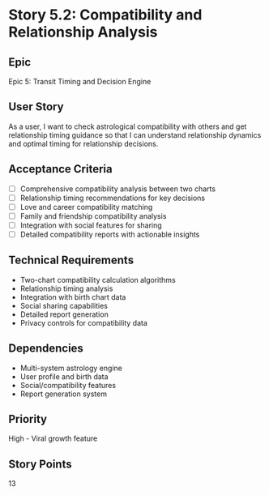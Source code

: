 # Story 5.2: Compatibility and Relationship Analysis

## Epic
Epic 5: Transit Timing and Decision Engine

## User Story
As a user, I want to check astrological compatibility with others and get relationship timing guidance so that I can understand relationship dynamics and optimal timing for relationship decisions.

## Acceptance Criteria
- [ ] Comprehensive compatibility analysis between two charts
- [ ] Relationship timing recommendations for key decisions
- [ ] Love and career compatibility matching
- [ ] Family and friendship compatibility analysis
- [ ] Integration with social features for sharing
- [ ] Detailed compatibility reports with actionable insights

## Technical Requirements
- Two-chart compatibility calculation algorithms
- Relationship timing analysis
- Integration with birth chart data
- Social sharing capabilities
- Detailed report generation
- Privacy controls for compatibility data

## Dependencies
- Multi-system astrology engine
- User profile and birth data
- Social/compatibility features
- Report generation system

## Priority
High - Viral growth feature

## Story Points
13